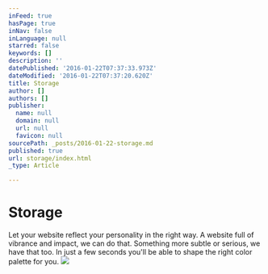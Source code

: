 ```yaml
---
inFeed: true
hasPage: true
inNav: false
inLanguage: null
starred: false
keywords: []
description: ''
datePublished: '2016-01-22T07:37:33.973Z'
dateModified: '2016-01-22T07:37:20.620Z'
title: Storage
author: []
authors: []
publisher:
  name: null
  domain: null
  url: null
  favicon: null
sourcePath: _posts/2016-01-22-storage.md
published: true
url: storage/index.html
_type: Article

---
```

# Storage

Let your website reflect your personality in the right way. A website full of vibrance and impact, we can do that. Something more subtle or serious, we have that too. In just a few seconds you'll be able to shape the right color palette for you.
![](https://the-grid-user-content.s3-us-west-2.amazonaws.com/ea728220-e116-4dcf-9935-329c42961cc7.PNG)